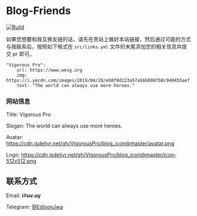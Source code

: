 ﻿# Blog-Friends
[![Build](https://github.com/EdisonJwa/Blog-Friends/actions/workflows/build.yml/badge.svg)](https://github.com/EdisonJwa/Blog-Friends/actions/workflows/build.yml)

如果您想要和我互换友链的话，请先在贵站上做好本站链接，然后通过可能的方式与我联系后，按照如下格式在 `src/links.yml` 文件的末尾添加您的相关信息并提交 pr 即可。

```
"Vigorous Pro":
    url: https://www.wevg.org
    img: https://i.yecdn.com/images/2019/04/28/eb8f0d223a57a56b086fb8c940455aef.png
    text: "The world can always use more heroes."
```

### 网站信息
Title: Vigorous Pro

Slogan: The world can always use more heroes.

Avatar: https://cdn.jsdelivr.net/gh/VigorousPro/blog_icon@master/avatar.png

Logo: https://cdn.jsdelivr.net/gh/VigorousPro/blog_icon@master/icon-512x512.png


## 联系方式

Email: **i**_#_**uv.uy**

Telegram: [@EdisonJwa](https://t.me/edisonjwa)
